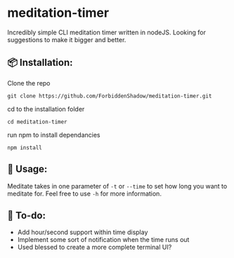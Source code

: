 # meditation-timer

Incredibly simple CLI meditation timer written in nodeJS. Looking for suggestions to make it bigger and better.

## :package: Installation: ##


Clone the repo

`git clone https://github.com/ForbiddenShadow/meditation-timer.git`

cd to the installation folder

`cd meditation-timer`

run npm to install dependancies

`npm install`

## :dart: Usage: ##

Meditate takes in one parameter of `-t` or `--time` to set how long you want to meditate for. Feel free to use `-h` for more information.

## :memo: To-do:

- Add hour/second support within time display
- Implement some sort of notification when the time runs out
- Used blessed to create a more complete terminal UI?
